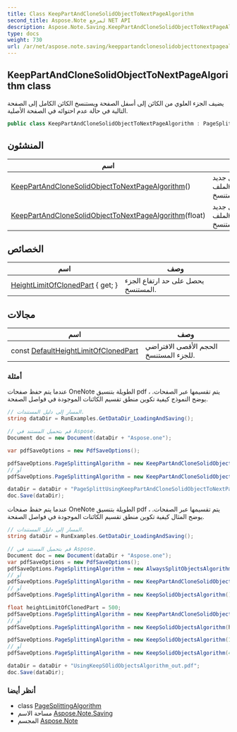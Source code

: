 ```yaml
---
title: Class KeepPartAndCloneSolidObjectToNextPageAlgorithm
second_title: Aspose.Note لمرجع NET API
description: Aspose.Note.Saving.KeepPartAndCloneSolidObjectToNextPageAlgorithm فصل. يضيف الجزء العلوي من الكائن إلى أسفل الصفحة ويستنسخ الكائن الكامل إلى الصفحة التالية في حالة عدم احتوائه في الصفحة الأصلية.
type: docs
weight: 730
url: /ar/net/aspose.note.saving/keeppartandclonesolidobjecttonextpagealgorithm/
---
```

## KeepPartAndCloneSolidObjectToNextPageAlgorithm class

يضيف الجزء العلوي من الكائن إلى أسفل الصفحة ويستنسخ الكائن الكامل إلى الصفحة التالية في حالة عدم احتوائه في الصفحة الأصلية.

```csharp
public class KeepPartAndCloneSolidObjectToNextPageAlgorithm : PageSplittingAlgorithm
```

## المنشئون

| اسم | وصف |
| --- | --- |
| [KeepPartAndCloneSolidObjectToNextPageAlgorithm](keeppartandclonesolidobjecttonextpagealgorithm/#constructor)() | يقوم بتهيئة مثيل جديد لملف`KeepPartAndCloneSolidObjectToNextPageAlgorithm` فئة ، باستخدام حد الارتفاع الافتراضي للجزء المستنسخ. |
| [KeepPartAndCloneSolidObjectToNextPageAlgorithm](keeppartandclonesolidobjecttonextpagealgorithm/#constructor_1)(float) | يقوم بتهيئة مثيل جديد لملف`KeepPartAndCloneSolidObjectToNextPageAlgorithm` فئة ، باستخدام حد ارتفاع معين للجزء المستنسخ. |

## الخصائص

| اسم | وصف |
| --- | --- |
| [HeightLimitOfClonedPart](../../aspose.note.saving/keeppartandclonesolidobjecttonextpagealgorithm/heightlimitofclonedpart/) { get; } | يحصل على حد ارتفاع الجزء المستنسخ. |

## مجالات

| اسم | وصف |
| --- | --- |
| const [DefaultHeightLimitOfClonedPart](../../aspose.note.saving/keeppartandclonesolidobjecttonextpagealgorithm/defaultheightlimitofclonedpart/) | الحجم الأقصى الافتراضي للجزء المستنسخ. |

### أمثلة

عندما يتم حفظ صفحات OneNote الطويلة بتنسيق pdf ، يتم تقسيمها عبر الصفحات. يوضح النموذج كيفية تكوين منطق تقسيم الكائنات الموجودة في فواصل الصفحة.

```csharp
// المسار إلى دليل المستندات.
string dataDir = RunExamples.GetDataDir_LoadingAndSaving();

// قم بتحميل المستند في Aspose.
Document doc = new Document(dataDir + "Aspose.one");

var pdfSaveOptions = new PdfSaveOptions();

pdfSaveOptions.PageSplittingAlgorithm = new KeepPartAndCloneSolidObjectToNextPageAlgorithm(100);
// أو
pdfSaveOptions.PageSplittingAlgorithm = new KeepPartAndCloneSolidObjectToNextPageAlgorithm(400);

dataDir = dataDir + "PageSplittUsingKeepPartAndCloneSolidObjectToNextPageAlgorithm_out.pdf";
doc.Save(dataDir);
```

عندما يتم حفظ صفحات OneNote الطويلة بتنسيق pdf ، يتم تقسيمها عبر الصفحات. يوضح المثال كيفية تكوين منطق تقسيم الكائنات الموجودة في فواصل الصفحة.

```csharp
// المسار إلى دليل المستندات.
string dataDir = RunExamples.GetDataDir_LoadingAndSaving();

// قم بتحميل المستند في Aspose.
Document doc = new Document(dataDir + "Aspose.one");
var pdfSaveOptions = new PdfSaveOptions();
pdfSaveOptions.PageSplittingAlgorithm = new AlwaysSplitObjectsAlgorithm();
// أو
pdfSaveOptions.PageSplittingAlgorithm = new KeepPartAndCloneSolidObjectToNextPageAlgorithm();
// أو
pdfSaveOptions.PageSplittingAlgorithm = new KeepSolidObjectsAlgorithm();

float heightLimitOfClonedPart = 500;
pdfSaveOptions.PageSplittingAlgorithm = new KeepPartAndCloneSolidObjectToNextPageAlgorithm(heightLimitOfClonedPart);
// أو
pdfSaveOptions.PageSplittingAlgorithm = new KeepSolidObjectsAlgorithm(heightLimitOfClonedPart);

pdfSaveOptions.PageSplittingAlgorithm = new KeepSolidObjectsAlgorithm(100);
// أو
pdfSaveOptions.PageSplittingAlgorithm = new KeepSolidObjectsAlgorithm(400);

dataDir = dataDir + "UsingKeepSOlidObjectsAlgorithm_out.pdf";
doc.Save(dataDir);
```

### أنظر أيضا

* class [PageSplittingAlgorithm](../pagesplittingalgorithm/)
* مساحة الاسم [Aspose.Note.Saving](../../aspose.note.saving/)
* المجسم [Aspose.Note](../../)


